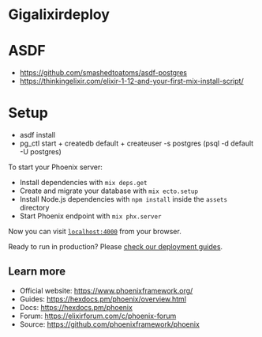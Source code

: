 # Gigalixirdeploy

# ASDF
- https://github.com/smashedtoatoms/asdf-postgres
- https://thinkingelixir.com/elixir-1-12-and-your-first-mix-install-script/


# Setup
- asdf install
- pg_ctl start + createdb default + createuser -s postgres (psql -d default -U postgres)


To start your Phoenix server:

  * Install dependencies with `mix deps.get`
  * Create and migrate your database with `mix ecto.setup`
  * Install Node.js dependencies with `npm install` inside the `assets` directory
  * Start Phoenix endpoint with `mix phx.server`

Now you can visit [`localhost:4000`](http://localhost:4000) from your browser.

Ready to run in production? Please [check our deployment guides](https://hexdocs.pm/phoenix/deployment.html).

## Learn more

  * Official website: https://www.phoenixframework.org/
  * Guides: https://hexdocs.pm/phoenix/overview.html
  * Docs: https://hexdocs.pm/phoenix
  * Forum: https://elixirforum.com/c/phoenix-forum
  * Source: https://github.com/phoenixframework/phoenix
